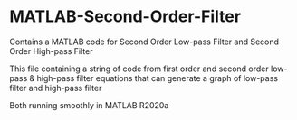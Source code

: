 # MATLAB-Second-Order-Filter
Contains a MATLAB code for Second Order Low-pass Filter and Second Order High-pass Filter

This file containing a string of code from first order and second order low-pass & high-pass filter equations
that can generate a graph of low-pass filter and high-pass filter

Both running smoothly in MATLAB R2020a
